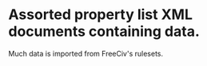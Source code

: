# Assorted property list XML documents containing data.
Much data is imported from FreeCiv's rulesets.